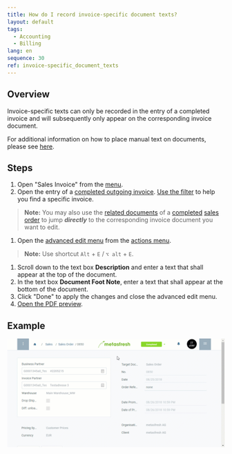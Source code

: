 ```yaml
---
title: How do I record invoice-specific document texts?
layout: default
tags:
  - Accounting
  - Billing
lang: en
sequence: 30
ref: invoice-specific_document_texts
---
```


## Overview
Invoice-specific texts can only be recorded in the entry of a completed invoice and will subsequently only appear on the corresponding invoice document.

For additional information on how to place manual text on documents, please see [here](Print_text_on_documents-general).

## Steps
1. Open "Sales Invoice" from the [menu](Menu).
1. Open the entry of a [completed outgoing invoice](Invoice_SalesOrder). [Use the filter](Filtering_function) to help you find a specific invoice.
 >**Note:** You may also use the [related documents](JumptoviaSidebar) of a [completed](DocumentProcessingComplete) [sales order](SalesOrder_recording) to jump ***directly*** to the corresponding invoice document you want to edit.

1. Open the [advanced edit menu](ViewModes) from the [actions menu](StartAction).
 >**Note:** Use shortcut `Alt` + `E` / `⌥ alt` + `E`.

1. Scroll down to the text box **Description** and enter a text that shall appear at the top of the document.
1. In the text box **Document Foot Note**, enter a text that shall appear at the bottom of the document.
1. Click "Done" to apply the changes and close the advanced edit menu.
1. [Open the PDF preview](PrintPreview).

## Example
![](assets/Invoice-specific_document_texts.gif)
